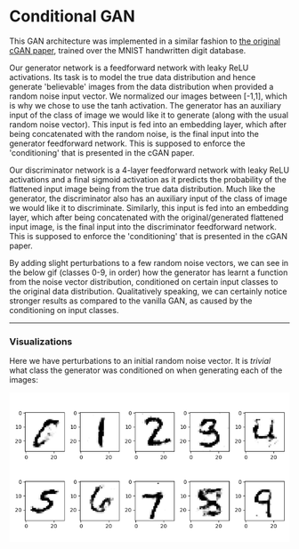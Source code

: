 # Conditional GAN

This GAN architecture was implemented in a similar fashion to [the original cGAN paper](https://arxiv.org/abs/1411.1784), trained over the MNIST handwritten digit database.

Our generator network is a feedforward network with leaky ReLU activations. Its task is to model the true data distribution and hence generate 'believable' images from the data distribution when provided a random noise input vector. We normalized our images between [-1,1], which is why we chose to use the tanh activation. The generator has an auxiliary input of the class of image we would like it to generate (along with the usual random noise vector). This input is fed into an embedding layer, which after being concatenated with the random noise, is the final input into the generator feedforward network. This is supposed to enforce the 'conditioning' that is presented in the cGAN paper.

Our discriminator network is a 4-layer feedforward network with leaky ReLU activations and a final sigmoid activation as it predicts the probability of the flattened input image being from the true data distribution. Much like the generator, the discriminator also has an auxiliary input of the class of image we would like it to discriminate. Similarly, this input is fed into an embedding layer, which after being concatenated with the original/generated flattened input image, is the final input into the discriminator feedforward network. This is supposed to enforce the 'conditioning' that is presented in the cGAN paper. 

By adding slight perturbations to a few random noise vectors, we can see in the below gif (classes 0-9, in order) how the generator has learnt a function from the noise vector distribution, conditioned on certain input classes to the original data distribution. Qualitatively speaking, we can certainly notice stronger results as compared to the vanilla GAN, as caused by the conditioning on input classes. 

---
### Visualizations

Here we have perturbations to an initial random noise vector. It is _trivial_ what class the generator was conditioned on when generating each of the images:

![small perturbation gif](https://github.com/rishabhsamb/torch-gans/blob/master/conditional-gan/gifs/0.4_interpolation_cgan.gif)
